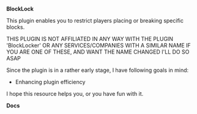 **BlockLock**

This plugin enables you to restrict players placing or breaking specific blocks.

THIS PLUGIN IS NOT AFFILIATED IN ANY WAY WITH THE PLUGIN 'BlockLocker' OR ANY SERVICES/COMPANIES WITH A SIMILAR NAME
IF YOU ARE ONE OF THESE, AND WANT THE NAME CHANGED I'LL DO SO ASAP

Since the plugin is in a rather early stage, I have following goals in mind:
- Enhancing plugin efficiency

I hope this resource helps you, or you have fun with it. 

**Docs**
